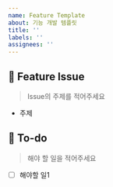 ```yaml
---
name: Feature Template
about: 기능 개발 템플릿
title: ''
labels: ''
assignees: ''
---
```


## 🔔 Feature Issue

> Issue의 주제를 적어주세요

- 주제

## 📜 To-do

> 해야 할 일을 적어주세요

- [ ] 해야할 일1
